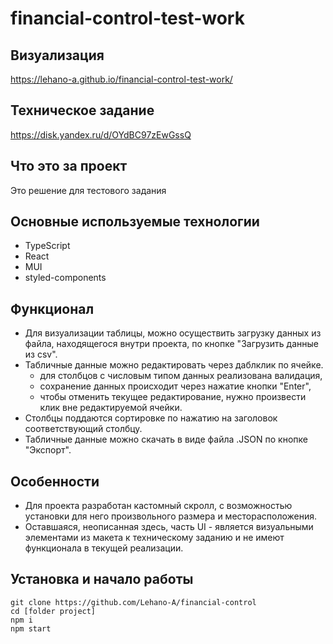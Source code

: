 # financial-control-test-work

## Визуализация
https://lehano-a.github.io/financial-control-test-work/

## Техническое задание
https://disk.yandex.ru/d/OYdBC97zEwGssQ

## Что это за проект
Это решение для тестового задания

## Основные используемые технологии
- TypeScript
- React
- MUI
- styled-components

## Функционал
- Для визуализации таблицы, можно осуществить загрузку данных из файла, находящегося внутри проекта, по кнопке "Загрузить данные из csv".
- Табличные данные можно редактировать через даблклик по ячейке.
  - для столбцов с числовым типом данных реализована валидация,
  - сохранение данных происходит через нажатие кнопки "Enter",
  - чтобы отменить текущее редактирование, нужно произвести клик вне редактируемой ячейки.
- Столбцы поддаются сортировке по нажатию на заголовок соответствующий столбцу. 
- Табличные данные можно скачать в виде файла .JSON по кнопке "Экспорт".

## Особенности
- Для проекта разработан кастомный скролл, с возможностью установки для него произвольного размера и месторасположения.
- Оставшаяся, неописанная здесь, часть UI - является визуальными элементами из макета к техническому заданию и не имеют функционала в текущей реализации.

## Установка и начало работы
```
git clone https://github.com/Lehano-A/financial-control
cd [folder project]
npm i
npm start
```
